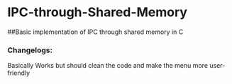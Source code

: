 # IPC-through-Shared-Memory
##Basic implementation of IPC through shared memory in C

### Changelogs:

Basically Works but should clean the code and make the menu more user-friendly

